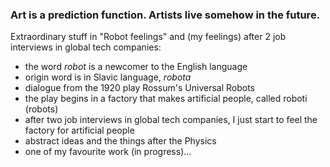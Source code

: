 ### Art is a prediction function. Artists live somehow in the future.
Extraordinary stuff in "Robot feelings" and (my feelings) after 2 job interviews in global tech companies:

- the word $robot$ is a newcomer to the English language
- origin word is in Slavic language, $robota$
- dialogue from the 1920 play Rossum's Universal Robots
- the play begins in a factory that makes artificial people, called roboti (robots)
- after two job interviews in global tech companies, I just start to feel the factory for artificial people
- abstract ideas and the things after the Physics
- one of my favourite work (in progress)...
